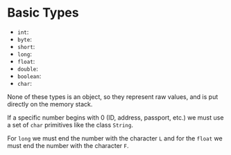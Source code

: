 # Basic Types

- `int`:
- `byte`:
- `short`:
- `long`:
- `float`:
- `double`:
- `boolean`:
- `char`:

None of these types is an object, so they represent raw values, and is put directly on the memory stack.

If a specific number begins with 0 (ID, address, passport, etc.) we must use a set of `char` primitives like the class `String`.

For `long` we must end the number with the character `L` and for the `float` we must end the number with the character `F`.
